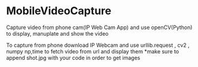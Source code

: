 # MobileVideoCapture
Capture video from phone cam(IP Web Cam App) and use openCV(Python) to display, manuplate and show the video


To capture from phone download IP Webcam
and use urllib.request , cv2 , numpy np,time to fetch video from url and display them
*make sure to append shot.jpg with your code in order to get images
